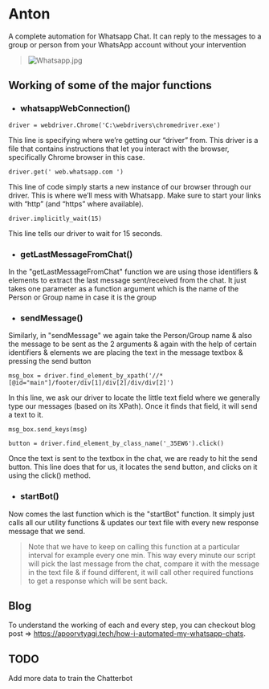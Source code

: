 # Anton
A complete automation for Whatsapp Chat. It can reply to the messages to a group or person from your WhatsApp account without your intervention

> ![Whatsapp.jpg](https://cdn.hashnode.com/res/hashnode/image/upload/v1633964229233/2XtLzrXv9.jpeg)

## Working of some of the major functions

- ### whatsappWebConnection()

`driver = webdriver.Chrome('C:\webdrivers\chromedriver.exe')`

This line is specifying where we’re getting our “driver” from. This driver is a file that contains instructions that let you interact with the browser, specifically Chrome browser in this case.

`driver.get(' web.whatsapp.com ')`

This line of code simply starts a new instance of our browser through our driver. This is where we’ll mess with Whatsapp. Make sure to start your links with “http” (and “https” where available).

`driver.implicitly_wait(15)`

This line tells our driver to wait for 15 seconds.

- ### getLastMessageFromChat()

In the "getLastMessageFromChat" function we are using those identifiers & elements to extract the last message sent/received from the chat. It just takes one parameter as a function argument which is the name of the Person or Group name in case it is the group

- ### sendMessage()
Similarly, in "sendMessage" we again take the Person/Group name & also the message to be sent as the 2 arguments & again with the help of certain identifiers & elements we are placing the text in the message textbox & pressing the send button

`msg_box = driver.find_element_by_xpath('//*[@id="main"]/footer/div[1]/div[2]/div/div[2]')`

In this line, we ask our driver to locate the little text field where we generally type our messages (based on its XPath). Once it finds that field, it will send a text to it.

`msg_box.send_keys(msg)`

`button = driver.find_element_by_class_name('_35EW6').click()`

Once the text is sent to the textbox in the chat, we are ready to hit the send button. This line does that for us, it locates the send button, and clicks on it using the click() method.

- ### startBot()
Now comes the last function which is the "startBot" function. It simply just calls all our utility functions & updates our text file with every new response message that we send.

> Note that we have to keep on calling this function at a particular interval for example every one min. This way every minute our script will pick the last message from the chat, compare it with the message in the text file & if found different, it will call other required functions to get a response which will be sent back.

## Blog
To understand the working of each and every step, you can checkout blog post => https://apoorvtyagi.tech/how-i-automated-my-whatsapp-chats.

## TODO
Add more data to train the Chatterbot

